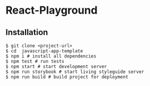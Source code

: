 # React-Playground

## Installation

```shell
$ git clone <project-url>
$ cd  javascript-app-template
$ npm i # install all dependencies
$ npm test # run tests
$ npm start # start development server
$ npm run storybook # start living styleguide server
$ npm run build # build project for deployment
```
